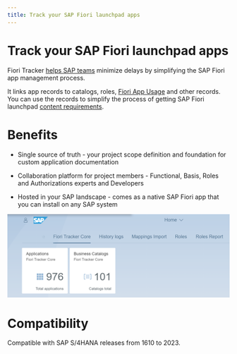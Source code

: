 ```yaml
---
title: Track your SAP Fiori launchpad apps
---
```


# Track your SAP Fiori launchpad apps

Fiori Tracker [helps SAP teams](satisfied-intrests-and-roles.md) minimize delays by simplifying the SAP Fiori app management process.

It links app records to catalogs, roles, [Fiori App Usage](fa/FPS01/main.md) and other records. You can use the records to simplify the process of getting SAP Fiori launchpad [content requirements](usecases/posts/requirements-gathering.md). 

# Benefits

- Single source of truth - your project scope definition and foundation for custom application documentation

- Collaboration platform for project members - Functional, Basis, Roles and Authorizations experts and Developers

- Hosted in your SAP landscape - comes as a native SAP Fiori app that you can install on any SAP system 

[![](res/tiles.png)](res/tiles.png)

# Compatibility
Compatible with SAP S/4HANA releases from 1610 to 2023.
